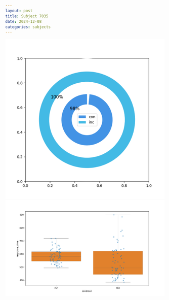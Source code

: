 ```yaml
---
layout: post
title: Subject 7035
date: 2024-12-08
categories: subjects
---
```


![](data/7035/run-6/7035_accuracy_by_condition.png)
![](data/7035/run-6/7035_rt.png)
